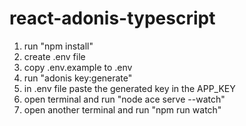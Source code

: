 # react-adonis-typescript
  1. run "npm install"
  2. create .env file
  3. copy .env.example to .env
  4. run "adonis key:generate"
  5. in .env file paste the generated key in the APP_KEY
  6. open terminal and run "node ace serve --watch"
  7. open another terminal and run "npm run watch"
